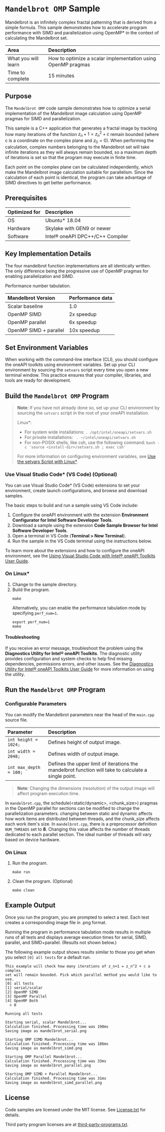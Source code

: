 # `Mandelbrot OMP` Sample

Mandelbrot is an infinitely complex fractal patterning that is derived from a simple formula. This sample demonstrates how to accelerate program performance with SIMD and parallelization using OpenMP* in the context of calculating the Mandelbrot set.

| Area                     | Description
|:---                      |:---
| What you will learn      | How to optimize a scalar implementation using OpenMP pragmas
| Time to complete         | 15 minutes

## Purpose

The `Mandelbrot OMP` code sample demonstrates how to optimize a serial implementation of the Mandelbrot image calculation using OpenMP pragmas for SIMD and parallelization.

This sample is a C++ application that generates a fractal image by tracking how many iterations of the function $z_n+1 = z_n^2 + c$ remain bounded (where c is a coordinate on the complex plane and $z_0 = 0$). When performing the calculation, complex numbers belonging to the Mandelbrot set will take infinite iterations as they will always remain bounded, so a maximum depth of iterations is set so that the program may execute in finite time.

Each point on the complex plane can be calculated independently, which make the Mandelbrot image calculation suitable for parallelism. Since the calculation of each point is identical, the program can take advantage of SIMD directives to get better performance.

## Prerequisites

| Optimized for                     | Description
|:---                               |:---
| OS                                | Ubuntu* 18.04
| Hardware                          | Skylake with GEN9 or newer
| Software                          | Intel® oneAPI DPC++/C++ Compiler

## Key Implementation Details

The four mandelbrot function implementations are all identically written. The only difference being the progressive use of OpenMP pragmas for enabling parallelization and SIMD.

Performance number tabulation.

| Mandelbrot Version                | Performance data
|:---                               |:---
| Scalar baseline                   | 1.0
| OpenMP SIMD                       | 2x speedup
| OpenMP parallel                   | 6x speedup
| OpenMP SIMD + parallel            | 10x speedup

## Set Environment Variables

When working with the command-line interface (CLI), you should configure the oneAPI toolkits using environment variables. Set up your CLI environment by sourcing the `setvars` script every time you open a new terminal window. This practice ensures that your compiler, libraries, and tools are ready for development.

## Build the `Mandelbrot OMP` Program

> **Note**: If you have not already done so, set up your CLI
> environment by sourcing  the `setvars` script in the root of your oneAPI installation.
>
> Linux*:
> - For system wide installations: `. /opt/intel/oneapi/setvars.sh`
> - For private installations: ` . ~/intel/oneapi/setvars.sh`
> - For non-POSIX shells, like csh, use the following command: `bash -c 'source <install-dir>/setvars.sh ; exec csh'`
>
> For more information on configuring environment variables, see [Use the setvars Script with Linux*](https://www.intel.com/content/www/us/en/develop/documentation/oneapi-programming-guide/top/oneapi-development-environment-setup/use-the-setvars-script-with-linux-or-macos.html).

### Use Visual Studio Code* (VS Code) (Optional)

You can use Visual Studio Code* (VS Code) extensions to set your environment,
create launch configurations, and browse and download samples.

The basic steps to build and run a sample using VS Code include:
 1. Configure the oneAPI environment with the extension **Environment Configurator for Intel Software Developer Tools**.
 2. Download a sample using the extension **Code Sample Browser for Intel Software Developer Tools**.
 3. Open a terminal in VS Code (**Terminal > New Terminal**).
 4. Run the sample in the VS Code terminal using the instructions below.

To learn more about the extensions and how to configure the oneAPI environment, see the
[Using Visual Studio Code with Intel® oneAPI Toolkits User Guide](https://www.intel.com/content/www/us/en/develop/documentation/using-vs-code-with-intel-oneapi/top.html).

### On Linux*
1. Change to the sample directory.
2. Build the program.
    ```
    make
    ```
    Alternatively, you can enable the performance tabulation mode by specifying `perf_num=1`.
    ```
    export perf_num=1
    make
    ```

#### Troubleshooting

If you receive an error message, troubleshoot the problem using the **Diagnostics Utility for Intel® oneAPI Toolkits**. The diagnostic utility provides configuration and system checks to help find missing dependencies, permissions errors, and other issues. See the [Diagnostics Utility for Intel® oneAPI Toolkits User Guide](https://www.intel.com/content/www/us/en/develop/documentation/diagnostic-utility-user-guide/top.html) for more information on using the utility.

## Run the `Mandelbrot OMP` Program

### Configurable Parameters

You can modify the Mandelbrot parameters near the head of the `main.cpp` source file.

| Parameter              | Description
|:---                    |:---
|`int height = 1024;`    | Defines height of output image.
|`int width = 2048;`     | Defines width of output image.
|`int max_depth = 100;`  | Defines the upper limit of iterations the mandelbrot function will take to calculate a single point.

>**Note**: Changing the dimensions (resolution) of the output image will affect program execution time.

In `mandelbrot.cpp`, the schedule(<static/dynamic>, <chunk_size>) pragmas in the OpenMP parallel for sections can be modified to change the parallelization parameters. changing between static and dynamic affects how work items are distributed between threads, and the chunk_size affects each work item's size. In `mandelbrot.cpp`, there is a preprocessor definition `NUM_THREADS` set to **8**. Changing this value affects the number of threads dedicated to each parallel section. The ideal number of threads will vary based on device hardware.

### On Linux

1. Run the program.
   ```
   make run
   ```

2. Clean the program. (Optional)
   ```
   make clean
   ```


## Example Output
Once you run the program, you are prompted to select a test. Each test creates a corresponding image file in .png format.

Running the program in performance tabulation mode results in multiple runs of all tests and displays average execution times for serial, SIMD, parallel, and SIMD+parallel. (Results not shown below.)

The following example output shows results similar to those you get when you select `[0] all tests` for a default run.

```
This example will check how many iterations of z_n+1 = z_n^2 + c a complex
set will remain bounded. Pick which parallel method you would like to use.
[0] all tests
[1] serial/scalar
[2] OpenMP SIMD
[3] OpenMP Parallel
[4] OpenMP Both
  > 0

Running all tests

Starting serial, scalar Mandelbrot...
Calculation finished. Processing time was 198ms
Saving image as mandelbrot_serial.png

Starting OMP SIMD Mandelbrot...
Calculation finished. Processing time was 186ms
Saving image as mandelbrot_simd.png

Starting OMP Parallel Mandelbrot...
Calculation finished. Processing time was 33ms
Saving image as mandelbrot_parallel.png

Starting OMP SIMD + Parallel Mandelbrot...
Calculation finished. Processing time was 31ms
Saving image as mandelbrot_simd_parallel.png
```

## License

Code samples are licensed under the MIT license. See
[License.txt](License.txt) for details.

Third party program licenses are at [third-party-programs.txt](third-party-programs.txt).
